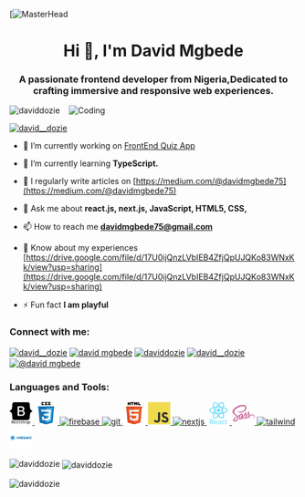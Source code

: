 [![MasterHead](https://as1.ftcdn.net/v2/jpg/03/18/60/62/1000_F_318606217_Hk8jo2MVoI33SQOkYrfOF929J7JgIP0P.jpg)
<h1 align="center">Hi 👋, I'm David Mgbede</h1>
<h3 align="center">A passionate frontend developer from Nigeria,Dedicated to crafting immersive and responsive web experiences.</h3>
<img align="right" alt="Coding" width="400" src="https://cdn.dribbble.com/users/1162077/screenshots/3848914/programmer.gif"/>

<p align="left"> <img src="https://komarev.com/ghpvc/?username=daviddozie&label=Profile%20views&color=0e75b6&style=flat" alt="daviddozie" /> </p>

<p align="left"> <a href="https://twitter.com/david__dozie" target="blank"><img src="https://img.shields.io/twitter/follow/david__dozie?logo=twitter&style=for-the-badge" alt="david__dozie" /></a> </p>

- 🔭 I’m currently working on [FrontEnd Quiz App](https://front-end-quiz-app.vercel.app/)

- 🌱 I’m currently learning **TypeScript.**

- 📝 I regularly write articles on [https://medium.com/@davidmgbede75](https://medium.com/@davidmgbede75)

- 💬 Ask me about **react.js, next.js, JavaScript, HTML5, CSS,**

- 📫 How to reach me **davidmgbede75@gmail.com**

- 📄 Know about my experiences [https://drive.google.com/file/d/17U0ijQnzLVbIEB4ZfjQpUJQKo83WNxKk/view?usp=sharing](https://drive.google.com/file/d/17U0ijQnzLVbIEB4ZfjQpUJQKo83WNxKk/view?usp=sharing)

- ⚡ Fun fact **I am playful**

<h3 align="left">Connect with me:</h3>
<p align="left">
<a href="https://twitter.com/david__dozie" target="blank"><img align="center" src="https://raw.githubusercontent.com/rahuldkjain/github-profile-readme-generator/master/src/images/icons/Social/twitter.svg" alt="david__dozie" height="30" width="40" /></a>
<a href="https://linkedin.com/in/david mgbede" target="blank"><img align="center" src="https://raw.githubusercontent.com/rahuldkjain/github-profile-readme-generator/master/src/images/icons/Social/linked-in-alt.svg" alt="david mgbede" height="30" width="40" /></a>
<a href="https://fb.com/daviddozie" target="blank"><img align="center" src="https://raw.githubusercontent.com/rahuldkjain/github-profile-readme-generator/master/src/images/icons/Social/facebook.svg" alt="daviddozie" height="30" width="40" /></a>
<a href="https://instagram.com/david__dozie" target="blank"><img align="center" src="https://raw.githubusercontent.com/rahuldkjain/github-profile-readme-generator/master/src/images/icons/Social/instagram.svg" alt="david__dozie" height="30" width="40" /></a>
<a href="https://medium.com/@david mgbede" target="blank"><img align="center" src="https://raw.githubusercontent.com/rahuldkjain/github-profile-readme-generator/master/src/images/icons/Social/medium.svg" alt="@david mgbede" height="30" width="40" /></a>
</p>

<h3 align="left">Languages and Tools:</h3>
<p align="left"> <a href="https://getbootstrap.com" target="_blank" rel="noreferrer"> <img src="https://raw.githubusercontent.com/devicons/devicon/master/icons/bootstrap/bootstrap-plain-wordmark.svg" alt="bootstrap" width="40" height="40"/> </a> <a href="https://www.w3schools.com/css/" target="_blank" rel="noreferrer"> <img src="https://raw.githubusercontent.com/devicons/devicon/master/icons/css3/css3-original-wordmark.svg" alt="css3" width="40" height="40"/> </a> <a href="https://firebase.google.com/" target="_blank" rel="noreferrer"> <img src="https://www.vectorlogo.zone/logos/firebase/firebase-icon.svg" alt="firebase" width="40" height="40"/> </a> <a href="https://git-scm.com/" target="_blank" rel="noreferrer"> <img src="https://www.vectorlogo.zone/logos/git-scm/git-scm-icon.svg" alt="git" width="40" height="40"/> </a> <a href="https://www.w3.org/html/" target="_blank" rel="noreferrer"> <img src="https://raw.githubusercontent.com/devicons/devicon/master/icons/html5/html5-original-wordmark.svg" alt="html5" width="40" height="40"/> </a> <a href="https://developer.mozilla.org/en-US/docs/Web/JavaScript" target="_blank" rel="noreferrer"> <img src="https://raw.githubusercontent.com/devicons/devicon/master/icons/javascript/javascript-original.svg" alt="javascript" width="40" height="40"/> </a> <a href="https://nextjs.org/" target="_blank" rel="noreferrer"> <img src="https://cdn.worldvectorlogo.com/logos/nextjs-2.svg" alt="nextjs" width="40" height="40"/> </a> <a href="https://reactjs.org/" target="_blank" rel="noreferrer"> <img src="https://raw.githubusercontent.com/devicons/devicon/master/icons/react/react-original-wordmark.svg" alt="react" width="40" height="40"/> </a> <a href="https://sass-lang.com" target="_blank" rel="noreferrer"> <img src="https://raw.githubusercontent.com/devicons/devicon/master/icons/sass/sass-original.svg" alt="sass" width="40" height="40"/> </a> <a href="https://tailwindcss.com/" target="_blank" rel="noreferrer"> <img src="https://www.vectorlogo.zone/logos/tailwindcss/tailwindcss-icon.svg" alt="tailwind" width="40" height="40"/> </a> <a href="https://webpack.js.org" target="_blank" rel="noreferrer"> <img src="https://raw.githubusercontent.com/devicons/devicon/d00d0969292a6569d45b06d3f350f463a0107b0d/icons/webpack/webpack-original-wordmark.svg" alt="webpack" width="40" height="40"/> </a> </p>

<p><img align="left" src="https://github-readme-stats.vercel.app/api/top-langs?username=daviddozie&show_icons=true&locale=en&layout=compact" alt="daviddozie" /></p>

<p>&nbsp;<img align="center" src="https://github-readme-stats.vercel.app/api?username=daviddozie&show_icons=true&locale=en" alt="daviddozie" /></p>

<p><img align="center" src="https://github-readme-streak-stats.herokuapp.com/?user=daviddozie&" alt="daviddozie" /></p>
